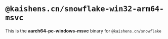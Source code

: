 # `@kaishens.cn/snowflake-win32-arm64-msvc`

This is the **aarch64-pc-windows-msvc** binary for `@kaishens.cn/snowflake`
